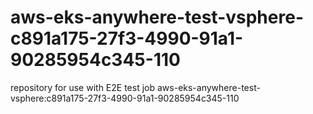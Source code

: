 # aws-eks-anywhere-test-vsphere-c891a175-27f3-4990-91a1-90285954c345-110
repository for use with E2E test job aws-eks-anywhere-test-vsphere:c891a175-27f3-4990-91a1-90285954c345-110
